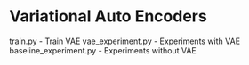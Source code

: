 # Variational Auto Encoders
train.py - Train VAE
vae_experiment.py - Experiments with VAE
baseline_experiment.py - Experiments without VAE
